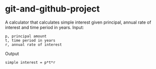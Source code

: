 # git-and-github-project
A calculator that calculates simple interest given principal, annual rate of interest and time period in years.
Input:

    p, principal amount
    t, time period in years
    r, annual rate of interest
Output
 
    simple interest = p*t*r
